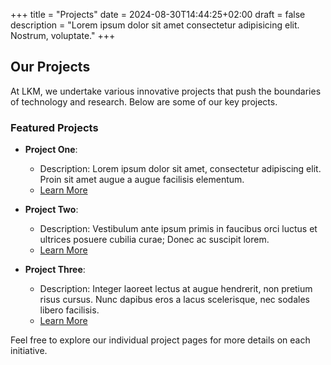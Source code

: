 +++
title = "Projects"
date = 2024-08-30T14:44:25+02:00
draft = false
description = "Lorem ipsum dolor sit amet consectetur adipisicing elit. Nostrum, voluptate."
+++

## Our Projects

At LKM, we undertake various innovative projects that push the boundaries of technology and research. Below are some of our key projects.

### Featured Projects

- **Project One**:

  - Description: Lorem ipsum dolor sit amet, consectetur adipiscing elit. Proin sit amet augue a augue facilisis elementum.
  - [Learn More](./project1)

- **Project Two**:

  - Description: Vestibulum ante ipsum primis in faucibus orci luctus et ultrices posuere cubilia curae; Donec ac suscipit lorem.
  - [Learn More](./project2)

- **Project Three**:
  - Description: Integer laoreet lectus at augue hendrerit, non pretium risus cursus. Nunc dapibus eros a lacus scelerisque, nec sodales libero facilisis.
  - [Learn More](./project3)

Feel free to explore our individual project pages for more details on each initiative.
